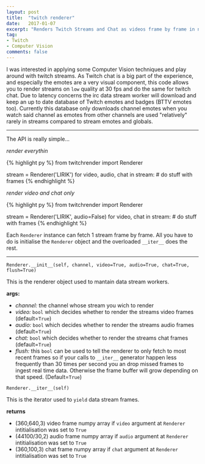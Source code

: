 ```yaml
---
layout: post
title:  "twitch renderer"
date:   2017-01-07
excerpt: "Renders Twitch Streams and Chat as videos frame by frame in numpy"
tag:
- Twitch
- Computer Vision
comments: false
---
```


I was interested in applying some Computer Vision techniques and play around with twitch streams. As Twitch chat is a big part of the experience, and especially the emotes are a very visual component, this code allows you to render streams on `low` quality at 30 fps and do the same for twitch chat. Due to latency concerns the irc data stream worker will download and keep an up to date database of Twitch emotes and badges (BTTV emotes too). Currently this database only downloads channel emotes when you watch said channel as emotes from other channels are used "relatively" rarely in streams compared to stream emotes and globals.

------------------------------------------------------------------

The API is really simple...

*render everythin*

{% highlight py %}
from twitchrender import Renderer

stream = Renderer('LIRIK')
for video, audio, chat in stream:
    # do stuff with frames
{% endhighlight %}

*render video and chat only*

{% highlight py %}
from twitchrender import Renderer

stream = Renderer('LIRIK', audio=False)
for video, chat in stream:
    # do stuff with frames
{% endhighlight %}

Each `Renderer` instance can fetch 1 stream frame by frame. All you have to do is initialise the `Renderer` object and the overloaded `__iter__` does the rest.

------------------------------------------------------------------

`Renderer.__init__(self, channel, video=True, audio=True, chat=True, flush=True)`

This is the renderer object used to mantain data stream workers.

**args:**

* *channel:* the channel whose stream you wich to render
* *video:* `bool` which decides whether to render the streams video frames (default=`True`)
* *audio:* `bool` which decides whether to render the streams audio frames (default=`True`)
* *chat:* `bool` which decides whether to render the streams chat frames (default=`True`)
* *flush:* this `bool` can be used to tell the renderer to only fetch to most recent frames so if your calls to `__iter__` generator happen less frequently than 30 times per second you an drop missed frames to ingest real time data. Otherwise the frame buffer will grow depending on that speed. (Default=`True`)

`Renderer.__iter__(self)`

This is the iterator used to `yield` data stream frames.

**returns**

* (360,640,3) video frame numpy array if `video` argument at `Renderer` intitialisation was set to `True`
* (44100/30,2) audio frame numpy array if `audio` argument at `Renderer` intitialisation was set to `True`
* (360,100,3) chat frame numpy array if `chat` argument at `Renderer` intitialisation was set to `True`
